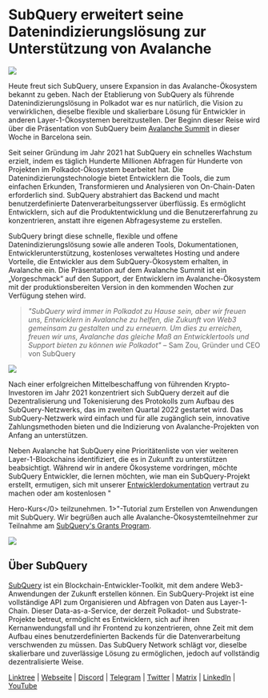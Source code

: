 # SubQuery erweitert seine Datenindizierungslösung zur Unterstützung von Avalanche

![](https://miro.medium.com/max/1400/1*TzciSe7GYLJs_2d9BoXXXQ.png)

Heute freut sich SubQuery, unsere Expansion in das Avalanche-Ökosystem bekannt zu geben. Nach der Etablierung von SubQuery als führende Datenindizierungslösung in Polkadot war es nur natürlich, die Vision zu verwirklichen, dieselbe flexible und skalierbare Lösung für Entwickler in anderen Layer-1-Ökosystemen bereitzustellen. Der Beginn dieser Reise wird über die Präsentation von SubQuery beim [Avalanche Summit](https://www.avalanchesummit.com/agenda) in dieser Woche in Barcelona sein.

Seit seiner Gründung im Jahr 2021 hat SubQuery ein schnelles Wachstum erzielt, indem es täglich Hunderte Millionen Abfragen für Hunderte von Projekten im Polkadot-Ökosystem bearbeitet hat. Die Datenindizierungstechnologie bietet Entwicklern die Tools, die zum einfachen Erkunden, Transformieren und Analysieren von On-Chain-Daten erforderlich sind. SubQuery abstrahiert das Backend und macht benutzerdefinierte Datenverarbeitungsserver überflüssig. Es ermöglicht Entwicklern, sich auf die Produktentwicklung und die Benutzererfahrung zu konzentrieren, anstatt ihre eigenen Abfragesysteme zu erstellen.

SubQuery bringt diese schnelle, flexible und offene Datenindizierungslösung sowie alle anderen Tools, Dokumentationen, Entwicklerunterstützung, kostenloses verwaltetes Hosting und andere Vorteile, die Entwickler aus dem SubQuery-Ökosystem erhalten, in Avalanche ein. Die Präsentation auf dem Avalanche Summit ist ein „Vorgeschmack“ auf den Support, der Entwicklern im Avalanche-Ökosystem mit der produktionsbereiten Version in den kommenden Wochen zur Verfügung stehen wird.

> _"SubQuery wird immer in Polkadot zu Hause sein, aber wir freuen uns, Entwicklern in Avalanche zu helfen, die Zukunft von Web3 gemeinsam zu gestalten und zu erneuern. Um dies zu erreichen, freuen wir uns, Avalanche das gleiche Maß an Entwicklertools und Support bieten zu können wie Polkadot"_ – Sam Zou, Gründer und CEO von SubQuery

![](https://miro.medium.com/max/1400/0*F6j717yuckn37cNe)

Nach einer erfolgreichen Mittelbeschaffung von führenden Krypto-Investoren im Jahr 2021 konzentriert sich SubQuery derzeit auf die Dezentralisierung und Tokenisierung des Protokolls zum Aufbau des SubQuery-Netzwerks, das im zweiten Quartal 2022 gestartet wird. Das SubQuery-Netzwerk wird einfach und für alle zugänglich sein, innovative Zahlungsmethoden bieten und die Indizierung von Avalanche-Projekten von Anfang an unterstützen.

Neben Avalanche hat SubQuery eine Prioritätenliste von vier weiteren Layer-1-Blockchains identifiziert, die es in Zukunft zu unterstützen beabsichtigt. Während wir in andere Ökosysteme vordringen, möchte SubQuery Entwickler, die lernen möchten, wie man ein SubQuery-Projekt erstellt, ermutigen, sich mit unserer [Entwicklerdokumentation](https://doc.subquery.network/) vertraut zu machen oder am kostenlosen "

Hero-Kurs</0> teilzunehmen. 1>"-Tutorial zum Erstellen von Anwendungen mit SubQuery. Wir begrüßen auch alle Avalanche-Ökosystemteilnehmer zur Teilnahme am [SubQuery's Grants Program](https://subquery.network/grants).</p> 

![](https://miro.medium.com/max/1400/1*lvd3P9kg-PNhGIWLtBh8-A.jpeg)



## Über SubQuery

[SubQuery](https://subquery.network) ist ein Blockchain-Entwickler-Toolkit, mit dem andere Web3-Anwendungen der Zukunft erstellen können. Ein SubQuery-Projekt ist eine vollständige API zum Organisieren und Abfragen von Daten aus Layer-1-Chain. Dieser Data-as-a-Service, der derzeit Polkadot- und Substrate-Projekte betreut, ermöglicht es Entwicklern, sich auf ihren Kernanwendungsfall und ihr Frontend zu konzentrieren, ohne Zeit mit dem Aufbau eines benutzerdefinierten Backends für die Datenverarbeitung verschwenden zu müssen. Das SubQuery Network schlägt vor, dieselbe skalierbare und zuverlässige Lösung zu ermöglichen, jedoch auf vollständig dezentralisierte Weise.

​​[Linktree](https://linktr.ee/subquerynetwork) | [Webseite](https://subquery.network/) | [Discord](https://discord.com/invite/78zg8aBSMG) | [Telegram](https://t.me/subquerynetwork) | [Twitter](https://twitter.com/subquerynetwork) | [Matrix](https://matrix.to/#/#subquery:matrix.org) | [LinkedIn](https://www.linkedin.com/company/subquery) | [YouTube](https://www.youtube.com/channel/UCi1a6NUUjegcLHDFLr7CqLw)

